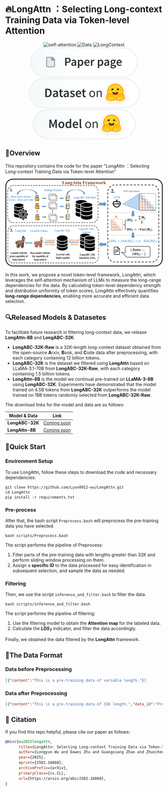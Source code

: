 # 🔥LongAttn ：Selecting Long-context Training Data via Token-level Attention
<div align="center">
  <img src="https://img.shields.io/badge/Self--Attention-black" alt="self-attention">
  <img src="https://img.shields.io/badge/Pre--trained-Data-red" alt="Data">
  <img src="https://img.shields.io/badge/Long--Context-red" alt="LongContext">
</div>

</div> 
<div align="center">
<a href="assets/LongAttn.pdf"><img src="assets/paper-page-xl.svg" alt="Paper page"></a>
<a href=""><img src="assets/dataset-on-hf-xl.svg" alt="Dataset on HF"></a>
<a href=""><img src="assets/model-on-hf-xl.svg" alt="Model on HF"></a>
</div>

## 👀Overview

This repository contains the code for the paper "LongAttn ：Selecting Long-context Training Data via Token-level Attention"

<p align="center">
<img src=assets/LongAttn.png width=700/>
</p>

In this work, we propose a novel token-level framework, LongAttn, which leverages the self-attention mechanism of LLMs to measure the long-range dependencies for the data. By calculating token-level dependency strength and distribution uniformity of token scores, LongAttn effectively quantifies **long-range dependencies**, enabling more accurate and efficient data selection. 

## 🔍Released Models & Datasetes
To facilitate future research in filtering long-context data, we release **LongAttn-8B** and **LongABC-32K**.
- **LongABC-32K-Raw** is a 32K-length long-context dataset obtained from the open-source **A**rxiv, **B**ook, and **C**ode data after preprocessing, with each category containing 12 billion tokens.
- **LongABC-32K** is the dataset we filtered using **LongAttn** based on LLaMA-3.1-70B from **LongABC-32K-Raw**, with each category containing 1.5 billion tokens.
- **LongAttn-8B** is the model we continual pre-trained on **LLaMA-3-8B** using **LongABC-32K**. Experiments have demonstrated that the model trained on 4.5B tokens from **LongABC-32K** outperforms the model trained on 18B tokens randomly selected from **LongABC-32K-Raw**.

The download links for the model and data are as follows:

| Model & Data | Link |
| --- | --- |
| **LongABC-32K** | [Coming soon]() |
| **LongAttn-8B** | [Coming soon]() |

## 🚀Quick Start
### Environment Setup

To use LongAttn, follow these steps to download the code and necessary dependencies:
```
git clone https://github.com/Lyun0912-wu/LongAttn.git
cd LongAttn
pip install -r requirements.txt
```
### Pre-process
After that, the bash script `Preprocess.bash` will preprocess the pre-training data you have selected.
```
bash scripts/Preprocess.bash
```
The script performs the pipeline of Preprocess:
1. Filter parts of the pre-training data with lengths greater than 32K and perform sliding window processing on them.
2. Assign a **specific ID** to the data processed for easy identification in subsequent selection, and sample the data as needed.

### Filtering
Then, we use the script `inference_and_filter.bash` to filter the data.

```
bash scripts/inference_and_filter.bash
```
The script performs the pipeline of filtering:
1. Use the filtering model to obtain the **Attention map** for the labeled data.
2. Calculate the **$LDS_T$** indicator, and filter the data accordingly.

Finally, we obtained the data filtered by the **LongAttn** framework.

## 📑The Data Format
### Data before Preprocessing
```json
[{"content":"This is a pre-training data of variable length."}]
```

### Data after Preprocessing
```json
[{"content":"This is a pre-training data of 32K length.","data_id":"Prefix_0000001"}]
```


## 🌟 Citation
If you find this repo helpful, please cite our paper as follows:

```bibtex
@misc{wu2025longattn,
      title={LongAttn: Selecting Long-context Training Data via Token-level Attention}, 
      author={Longyun Wu and Dawei Zhu and Guangxiang Zhao and Zhuocheng Yu and Junfeng Ran and Xiangyu Wong and Lin Sun and Sujian Li},
      year={2025},
      eprint={2502.16860},
      archivePrefix={arXiv},
      primaryClass={cs.CL},
      url={https://arxiv.org/abs/2502.16860}, 
}
```
